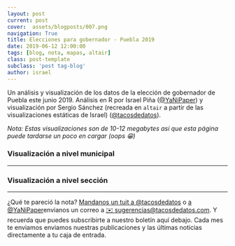 ```yaml
---
layout: post
current: post
cover:  assets/blogposts/007.png
navigation: True
title: Elecciones para gobernador - Puebla 2019
date: 2019-06-12 12:00:00
tags: [blog, nota, mapas, altair]
class: post-template
subclass: 'post tag-blog'
author: israel
---
```

<style>
    .vega-actions a {
        margin-right: 12px;
        color: #757575;
        font-weight: normal;
        font-size: 13px;
    }
    .error {
        color: red;
    }
</style>
<script type="text/javascript" src="https://cdn.jsdelivr.net/npm//vega@5"></script>
<script type="text/javascript" src="https://cdn.jsdelivr.net/npm//vega-lite@3.3.0"></script>
<script type="text/javascript" src="https://cdn.jsdelivr.net/npm//vega-embed@4"></script>


Un análisis y visualización de los datos de la elección de gobernador de Puebla este junio 2019. Análisis en R por Israel Piña ([@YaNiPaper](https://twitter.com/yanipaper)) y visualización por Sergio Sánchez (recreada en `altair` a partir de las visualizaciones estáticas de Israel) ([@tacosdedatos](https://twitter.com/tacosdedatos)). 

_Nota: Estas visualizaciones son de 10-12 megabytes así que esta página puede tardarse un poco en cargar (oops 😁)_


### Visualización a nivel municipal
<div id="municipios"></div>
<hr>

### Visualización a nivel sección
<div id="participacion"></div>
<script type="text/javascript" src="../assets/blogposts/007_municipios.js"></script>
<script type="text/javascript" src="../assets/blogposts/007_participacion.js"></script>


*** 

¿Qué te pareció la nota? [Mandanos un tuit a @tacosdedatos](https://twitter.com/share?text=Obvio+que+estuvo+super+el+blog+%40tacosdedatos+%F0%9F%8C%AE) o [ a @YaNiPaper](https://twitter.com/share?text=Obvio+que+estuvo+super+el+blog+%40yanipaper+%F0%9F%8C%AE)envianos un correo a [✉️ sugerencias@tacosdedatos.com](mailto:sugerencias@tacosdedatos.com?subject=Sugerencia&body=Hola-holaaa). Y recuerda que puedes subscribirte a nuestro boletín aquí debajo. Cada mes te enviamos enviamos nuestras publicaciones y las últimas noticias directamente a tu caja de entrada.
